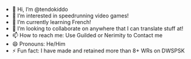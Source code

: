 - 👋 Hi, I’m @tendokiddo
- 👀 I’m interested in speedrunning video games!
- 🌱 I’m currently learning French!
- 💞️ I’m looking to collaborate on anywhere that I can translate stuff at!
- 📫 How to reach me: Use Guilded or Nerimity to Contact me
- 😄 Pronouns: He/Him
- ⚡ Fun fact: I have made and retained more than 8+ WRs on DWSPSK

<!---
tendokiddo/tendokiddo is a ✨ special ✨ repository because its `README.md` (this file) appears on your GitHub profile.
You can click the Preview link to take a look at your changes.
--->
